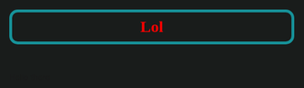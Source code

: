 <style>
body,html{
  margin:0;
  width:100%;
}
html{
    background-color: #191c1b;
}

.container {
    padding: 1em;
    max-width:750px;
    min-height:100vh;
    width:90%;
    margin: auto;
    box-sizing:border-box;
    background-color:aquamarine;
}

.row {
    margin:0;
    padding-left:20px;
}

.mainheading {
    font-family: Ubuntu Mono;
    border: 5px solid #169299;
    padding: 10px;
    color: red;
    text-align: center;
    border-radius: 15px;
    background-image: url(https://external-content.duckduckgo.com/iu/?u=https%3A%2F%2Fcmkt-image-prd.global.ssl.fastly.net%2F0.1.0%2Fps%2F1828200%2F600%2F600%2Fm1%2Ffpnw%2Fwm1%2Fcurved-white-lines-on-black-background-abstract-seamless-pattern-.jpg%3F1477920269%26s%3D1e85c401b2698dd39f9e9f771a6d233c&f=1&nofb=1);
}
</style>

<h1 class=mainheading>Lol</h1>

<br>

Hello there
